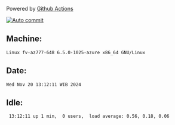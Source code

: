 Powered by [Github Actions](https://github.com/features/actions)

[![Auto commit](https://github.com/hiage/workstation/workflows/Auto%20commit/badge.svg)](https://github.com/hiage/workstation/actions?query=workflow%3A%22Auto+commit%22)

## Machine:
```
Linux fv-az777-648 6.5.0-1025-azure x86_64 GNU/Linux
```
## Date:
```
Wed Nov 20 13:12:11 WIB 2024
```
## Idle:
```
 13:12:11 up 1 min,  0 users,  load average: 0.56, 0.18, 0.06
```
